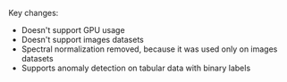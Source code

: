 Key changes:
- Doesn't support GPU usage
- Doesn't support images datasets
- Spectral normalization removed, because it was used only on images datasets
- Supports anomaly detection on tabular data with binary labels